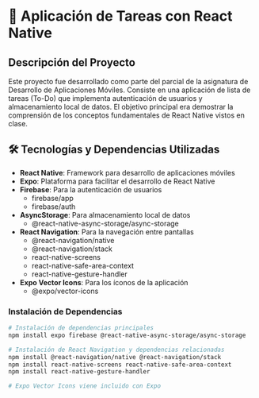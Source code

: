 # 📱 Aplicación de Tareas con React Native

## Descripción del Proyecto
Este proyecto fue desarrollado como parte del parcial de la asignatura de Desarrollo de Aplicaciones Móviles. Consiste en una aplicación de lista de tareas (To-Do) que implementa autenticación de usuarios y almacenamiento local de datos. El objetivo principal era demostrar la comprensión de los conceptos fundamentales de React Native vistos en clase.

## 🛠️ Tecnologías y Dependencias Utilizadas
- **React Native**: Framework para desarrollo de aplicaciones móviles
- **Expo**: Plataforma para facilitar el desarrollo de React Native
- **Firebase**: Para la autenticación de usuarios
  - firebase/app
  - firebase/auth
- **AsyncStorage**: Para almacenamiento local de datos
  - @react-native-async-storage/async-storage
- **React Navigation**: Para la navegación entre pantallas
  - @react-navigation/native
  - @react-navigation/stack
  - react-native-screens
  - react-native-safe-area-context
  - react-native-gesture-handler
- **Expo Vector Icons**: Para los íconos de la aplicación
  - @expo/vector-icons

### Instalación de Dependencias
```bash
# Instalación de dependencias principales
npm install expo firebase @react-native-async-storage/async-storage

# Instalación de React Navigation y dependencias relacionadas
npm install @react-navigation/native @react-navigation/stack
npm install react-native-screens react-native-safe-area-context
npm install react-native-gesture-handler

# Expo Vector Icons viene incluido con Expo
